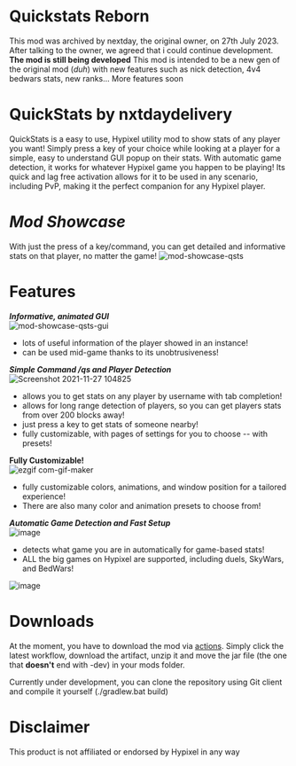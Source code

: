 # Quickstats Reborn
This mod was archived by nextday, the original owner, on 27th July 2023. After talking to the owner, we agreed that i could continue development.
**The mod is still being developed**
This mod is intended to be a new gen of the original mod (_duh_) with new features such as nick detection, 4v4 bedwars stats, new ranks...
More features soon

# QuickStats by nxtdaydelivery
QuickStats is a easy to use, Hypixel utility mod to show stats of any player you want! Simply press a key of your choice while looking at a player for a simple, easy to understand GUI popup on their stats. With automatic game detection, it works for whatever Hypixel game you happen to be playing! Its quick and lag free activation allows for it to be used in any scenario, including PvP, making it the perfect companion for any Hypixel player.

# _Mod Showcase_                        
With just the press of a key/command, you can get detailed and informative stats on that player, no matter the game!
![mod-showcase-qsts](https://user-images.githubusercontent.com/79922345/138262477-c65ee786-8873-4383-875e-97566e85acf6.gif)




# **Features**

**_Informative, animated GUI_**                    
![mod-showcase-qsts-gui](https://user-images.githubusercontent.com/79922345/138263355-5354fc0e-85fb-4a2d-8fdc-4d01a0ee9ee3.gif)
 - lots of useful information of the player showed in an instance!
 - can be used mid-game thanks to its unobtrusiveness!
⠀
⠀⠀⠀⠀
⠀⠀⠀⠀


**_Simple Command /qs and Player Detection_**                           
![Screenshot 2021-11-27 104825](https://user-images.githubusercontent.com/79922345/143678140-02e1a97a-e80a-4c74-9fd5-6144995297d7.png)

 - allows you to get stats on any player by username with tab completion!
 - allows for long range detection of players, so you can get players stats from over 200 blocks away!
 - just press a key to get stats of someone nearby!
 - fully customizable, with pages of settings for you to choose -- with presets!





**Fully Customizable!**                         
![ezgif com-gif-maker](https://user-images.githubusercontent.com/79922345/143678770-fffeece3-7bab-4a87-ac29-9276e3044478.gif)
 - fully customizable colors, animations, and window position for a tailored experience!
 - There are also many color and animation presets to choose from!


**_Automatic Game Detection and Fast Setup_**                                        
![image](https://user-images.githubusercontent.com/79922345/143678976-dd8e80e6-ec48-43f5-8cb2-f3ae9ed3e72c.png)

 - detects what game you are in automatically for game-based stats!
 - ALL the big games on Hypixel are supported, including duels, SkyWars, and BedWars!


![image](https://polyfrost.org/media/branding/badges/badge_1.svg)

# **Downloads** 

At the moment, you have to download the mod via [actions](https://github.com/SpoonySimone/QuickStatsReborn/actions). Simply click the latest workflow, download the artifact, unzip it and move the jar file (the one that **doesn't** end with -dev) in your mods folder.

Currently under development, you can clone the repository using Git client and compile it yourself (./gradlew.bat build)

# **Disclaimer**
This product is not affiliated or endorsed by Hypixel in any way
